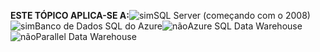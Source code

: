 <Token>**ESTE TÓPICO APLICA-SE A:**![sim](../includes/media/yes.png)SQL Server (começando com o 2008)![sim](../includes/media/yes.png)Banco de Dados SQL do Azure![não](../includes/media/no.png)Azure SQL Data Warehouse ![não](../includes/media/no.png)Parallel Data Warehouse </Token>